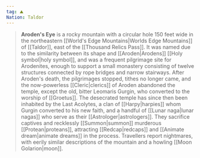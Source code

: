 ```yaml
---
tag: ⛰️️
Nation: Taldor
---
```

> **Aroden's Eye** is a rocky mountain with a circular hole 150 feet wide in the northeastern [[World's Edge Mountains|Worlds Edge Mountains]] of [[Taldor]], east of the [[Thousand Relics Pass]]. It was named due to the similarity between its shape and [[Aroden|Arodens]] [[Holy symbol|holy symbol]], and was a frequent pilgrimage site for Arodenites, enough to support a small monastery consisting of twelve structures connected by rope bridges and narrow stairways.
> After Aroden's death, the pilgrimages stopped, tithes no longer came, and the now-powerless [[Cleric|clerics]] of Aroden abandoned the temple, except the old, bitter Leomaris Gurgin, who converted to the worship of [[Groetus]]. The desecrated temple has since then been inhabited by the Last Acolytes, a clan of [[Harpy|harpies]] whom Gurgin converted to his new faith, and a handful of [[Lunar naga|lunar nagas]] who serve as their [[Astrologer|astrologers]]. They sacrifice captives and recklessly [[Summon|summon]] murderous [[Protean|proteans]], attracting [[Redcap|redcaps]] and [[Animate dream|animate dreams]] in the process. Travellers report nightmares, with eerily similar descriptions of the mountain and a howling [[Moon Golarion|moon]].








